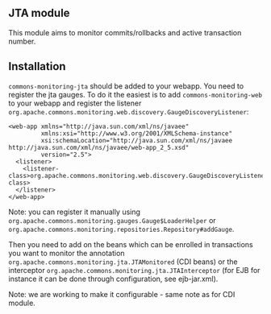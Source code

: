 <!---
Licensed to the Apache Software Foundation (ASF) under one
or more contributor license agreements.  See the NOTICE file
distributed with this work for additional information
regarding copyright ownership.  The ASF licenses this file
to you under the Apache License, Version 2.0 (the
"License"); you may not use this file except in compliance
with the License.  You may obtain a copy of the License at

  http://www.apache.org/licenses/LICENSE-2.0

Unless required by applicable law or agreed to in writing,
software distributed under the License is distributed on an
"AS IS" BASIS, WITHOUT WARRANTIES OR CONDITIONS OF ANY
KIND, either express or implied.  See the License for the
specific language governing permissions and limitations
under the License.
-->
## JTA module

This module aims to monitor commits/rollbacks and active transaction number.

## Installation

`commons-monitoring-jta` should be added to your webapp. You need to register the jta gauges. To do it the easiest is
to add `commons-monitoring-web` to your webapp and register the listener `org.apache.commons.monitoring.web.discovery.GaugeDiscoveryListener`:

    <web-app xmlns="http://java.sun.com/xml/ns/javaee"
             xmlns:xsi="http://www.w3.org/2001/XMLSchema-instance"
             xsi:schemaLocation="http://java.sun.com/xml/ns/javaee http://java.sun.com/xml/ns/javaee/web-app_2_5.xsd"
             version="2.5">
      <listener>
        <listener-class>org.apache.commons.monitoring.web.discovery.GaugeDiscoveryListener</listener-class>
      </listener>
    </web-app>

Note: you can register it manually using `org.apache.commons.monitoring.gauges.Gauge$LoaderHelper` or `org.apache.commons.monitoring.repositories.Repository#addGauge`.

Then you need to add on the beans which can be enrolled in transactions you want to monitor the annotation
`org.apache.commons.monitoring.jta.JTAMonitored` (CDI beans) or the interceptor `org.apache.commons.monitoring.jta.JTAInterceptor`
(for EJB for instance it can be done through configuration, see ejb-jar.xml).

Note: we are working to make it configurable - same note as for CDI module.
